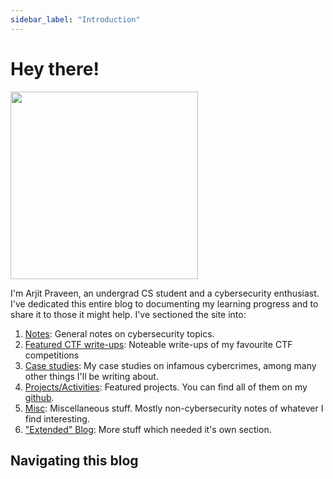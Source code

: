 ```yaml
---
sidebar_label: "Introduction"
---
```

# Hey there!

<img src="https://media.giphy.com/media/v1.Y2lkPWVjZjA1ZTQ3OHFuczJhdnN3aXE5MzViMmg0aDM4djF3Y3o2c3V4eW1nazdtem1payZlcD12MV9naWZzX3NlYXJjaCZjdD1n/F9xSlEGUPObba/giphy.gif" width="300px"/>

I'm Arjit Praveen, an undergrad CS student and a cybersecurity enthusiast. I've dedicated this entire blog to documenting my learning progress and to share it to those it might help. I've sectioned the site into:

1. [Notes](/docs/category/cybersecurity-notes): General notes on cybersecurity topics.
2. [Featured CTF write-ups](/docs/category/featured-ctf-write-ups): Noteable write-ups of my favourite CTF competitions
3. [Case studies](/docs/category/case-studies): My case studies on infamous cybercrimes, among many other things I'll be writing about.
4. [Projects/Activities](): Featured projects. You can find all of them on my [github]().
5. [Misc](): Miscellaneous stuff. Mostly non-cybersecurity notes of whatever I find interesting.
6. ["Extended" Blog](): More stuff which needed it's own section.

## Navigating this blog

